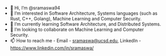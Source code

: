 - 👋 Hi, I’m @sramaswa94
- 👀 I’m interested in Software Architecture, Systems languages (such as Rust, C++, Golang), Machine Learning and Computer Security.
- 🌱 I’m currently learning Software Architecture, and Distributed Systems.
- 💞️ I’m looking to collaborate on Machine Learning and Computer Security.
- 📫 How to reach me - Email - sramaswa@ucsd.edu, LinkedIn - https://www.linkedin.com/in/sramaswa/

<!---
sramaswa94/sramaswa94 is a ✨ special ✨ repository because its `README.md` (this file) appears on your GitHub profile.
You can click the Preview link to take a look at your changes.
--->
